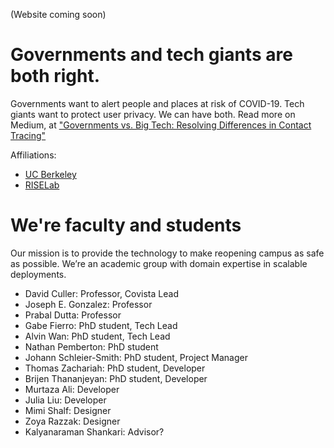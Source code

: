 (Website coming soon)

# Governments and tech giants are both right.

Governments want to alert people and places at risk of COVID-19. Tech giants want to protect user privacy. We can have both. Read more on Medium, at ["Governments vs. Big Tech: Resolving Differences in Contact Tracing"](https://medium.com/@covista/governments-vs-big-tech-resolving-differences-in-contact-tracing-b3d39193bfe4)

Affiliations:

- [UC Berkeley](https://berkeley.edu)
- [RISELab](https://riselab.berkeley.edu)

# We're faculty and students
Our mission is to provide the technology to make reopening campus as safe as possible. We’re an academic group with domain expertise in scalable deployments.

- David Culler: Professor, Covista Lead
- Joseph E. Gonzalez: Professor
- Prabal Dutta: Professor
- Gabe Fierro: PhD student, Tech Lead
- Alvin Wan: PhD student, Tech Lead
- Nathan Pemberton: PhD student
- Johann Schleier-Smith: PhD student, Project Manager
- Thomas Zachariah: PhD student, Developer
- Brijen Thananjeyan: PhD student, Developer
- Murtaza Ali: Developer
- Julia Liu: Developer
- Mimi Shalf: Designer
- Zoya Razzak: Designer
- Kalyanaraman Shankari: Advisor?
